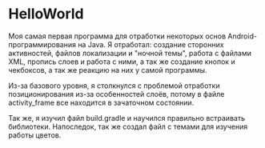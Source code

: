 # HelloWorld
Моя самая первая программа для отработки некоторых основ Android-программирования на Java. 
Я отработал: создание сторонних активностей, 
файлов локализации и "ночной темы", 
работа с файлами XML, 
пропись слоев и работа с ними, 
а так же создание кнопок и чекбоксов, а так же реакцию на них у самой программы. 

Из-за базового уровня, я столкнулся с проблемой отработки позиционирования из-за особенностей слоёв, потому в файле activity_frame все находится в зачаточном состоянии. 

Так же, я изучил файл build.gradle и научился правильно встраивать библиотеки. Напоследок, так же создал файл с темами для изучения работы цветов.
